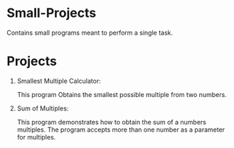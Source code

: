 Small-Projects
==============

Contains small programs meant to perform a single task.

Projects
========

1) Smallest Multiple Calculator:
  
    This program Obtains the smallest possible multiple from two numbers.

2) Sum of Multiples:
  
    This program demonstrates how to obtain the sum of a numbers multiples. The program accepts more than one number as
    a parameter for multiples.
